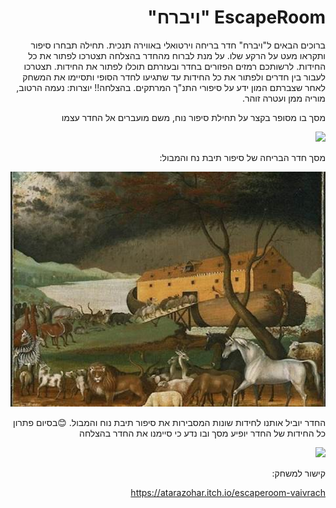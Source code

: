 <div dir="rtl">

# EscapeRoom "ויברח"

ברוכים הבאים ל"ויברח" חדר בריחה וירטואלי באווירה תנכית.
תחילה תבחרו סיפור ותקראו מעט על הרקע שלו.
על מנת לברוח מהחדר בהצלחה תצטרכו לפתור את כל החידות.
לרשותכם רמזים הפזורים בחדר ובעזרתם תוכלו לפתור את החידות.
תצטרכו לעבור בין חדרים ולפתור את כל החידות עד שתגיעו לחדר הסופי ותסיימו את המשחק לאחר שצברתם המון ידע על סיפורי התנ"ך המרתקים.
בהצלחה!!
יוצרות:  נעמה הרטוב, מוריה ממן  ועטרה זוהר.

מסך בו מסופר בקצר  על תחילת סיפור נוח, משם מועברים אל החדר עצמו

![](gitHubPicture/2.png)

מסך חדר הבריחה של סיפור תיבת נח והמבול:

![](gitHubPicture/back.png)

החדר יוביל אותנו לחידות שונות המסבירות את סיפור תיבת נוח והמבול.
😊בסיום פתרון כל החידות של החדר יופיע מסך ובו נדע כי סיימנו את החדר בהצלחה 
  

![](gitHubPicture/final.png)

קישור למשחק:

https://atarazohar.itch.io/escaperoom-vaivrach


 </div>

